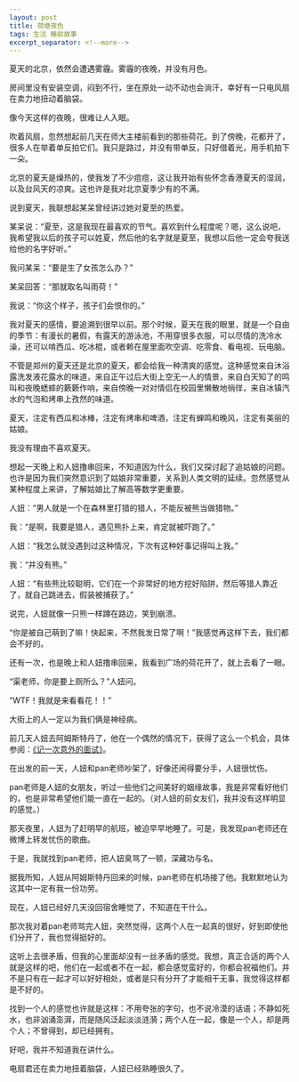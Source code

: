 ```yaml
---
layout: post
title: 荷塘夜色
tags: 生活 睡前故事
excerpt_separator: <!--more-->
---
```


夏天的北京，依然会遭遇雾霾。雾霾的夜晚，并没有月色。

房间里没有安装空调，闷到不行，坐在原处一动不动也会淌汗，幸好有一只电风扇在卖力地扭动着脑袋。

像今天这样的夜晚，很难让人入眠。

<!--more-->

吹着风扇，忽然想起前几天在师大主楼前看到的那些荷花。到了傍晚，花都开了，很多人在举着单反拍它们。我只是路过，并没有带单反，只好借着光，用手机拍下一朵。

北京的夏天是燥热的，使我发了不少痘痘，这让我开始有些怀念香港夏天的湿润，以及台风天的凉爽。这也许是我对北京夏季少有的不满。

说到夏天，我联想起某呆曾经讲过她对夏至的热爱。

某呆说：“夏至，这是我现在最喜欢的节气。喜欢到什么程度呢？嗯，这么说吧，我希望我以后的孩子可以姓夏，然后他的名字就是夏至，我想以后他一定会夸我送给他的名字好听。”

我问某呆：“要是生了女孩怎么办？”

某呆回答：“那就取名叫雨荷！”

我说：“你这个样子，孩子们会恨你的。”

我对夏天的感情，要追溯到很早以前。那个时候，夏天在我的眼里，就是一个自由的季节：有漫长的暑假，有露天的游泳池，不用穿很多衣服，可以尽情的洗冷水澡，还可以啃西瓜、吃冰棍，或者赖在屋里面吹空调、吃零食、看电视、玩电脑。

不管是郑州的夏天还是北京的夏天，都会给我一种清爽的感觉。这种感觉来自沐浴露洗发液花露水的味道，来自正午过后大街上空无一人的情景，来自白天知了的鸣叫和夜晚蟋蟀的簌簌作响，来自傍晚一对对情侣在校园里懒散地徜徉，来自冰镇汽水的气泡和烤串上孜然的味道。

夏天，注定有西瓜和冰棒，注定有烤串和啤酒，注定有蝉鸣和晚风，注定有美丽的姑娘。

我没有理由不喜欢夏天。

想起一天晚上和人妞撸串回来，不知道因为什么，我们又探讨起了追姑娘的问题。也许是因为我们突然意识到了姑娘非常重要，关系到人类文明的延续。忽然感觉从某种程度上来讲，了解姑娘比了解高等数学更重要。

人妞：“男人就是一个在森林里打猎的猎人，不能反被熊当做猎物。”

我：“是啊，我要是猎人，遇见熊扑上来，肯定就被吓跑了。”

人妞：“我怎么就没遇到过这种情况，下次有这种好事记得叫上我。”

我：“并没有熊。”

人妞：“有些熊比较聪明，它们在一个非常好的地方挖好陷阱，然后等猎人靠近了，就自己跳进去，假装被捕获了。”

说完，人妞就像一只熊一样蹲在路边，笑到崩溃。

“你是被自己萌到了嘛！快起来，不然我发日常了啊！”我感觉再这样下去，我们都会不好的。

还有一次，也是晚上和人妞撸串回来，我看到广场的荷花开了，就上去看了一眼。

“渠老师，你是要上厕所么？”人妞问。

“WTF！我就是来看看花！！”

大街上的人一定以为我们俩是神经病。

前几天人妞去阿姆斯特丹了，他在一个偶然的情况下，获得了这么一个机会，具体参阅：[《记一次意外的面试》](http://xuliren.lofter.com/post/198740_121b093)。

在出发的前一天，人妞和pan老师吵架了，好像还闹得要分手，人妞很忧伤。

pan老师是人妞的女朋友，听过一些他们之间美好的姻缘故事，我是非常看好他们的，也是非常希望他们能一直在一起的。（对人妞的前女友们，我并没有这样明显的感觉。）

那天夜里，人妞为了赶明早的航班，被迫早早地睡了。可是，我发现pan老师还在微博上转发忧伤的歌曲。

于是，我就找到pan老师，把人妞臭骂了一顿，深藏功与名。

据我所知，人妞从阿姆斯特丹回来的时候，pan老师在机场接了他。我默默地认为这其中一定有我一份功劳。

现在，人妞已经好几天没回宿舍睡觉了，不知道在干什么。

那次我对着pan老师骂完人妞，突然觉得，这两个人在一起真的很好，好到即使他们分开了，我也觉得挺好的。

这听上去很矛盾，但我的心里面却没有一丝矛盾的感觉。我想，真正合适的两个人就是这样的吧，他们在一起或者不在一起，都会感觉蛮好的，你都会祝福他们。并不是只有在一起才可以好好相处，或者是只有分开了才能相干无事，我觉得这样都是不好的。

找到一个人的感觉也许就是这样：不用夸张的字句，也不说冷漠的话语；不静如死水，也非汹涌澎湃，而是随风泛起淡淡涟漪；两个人在一起，像是一个人，却是两个人；不曾得到，却已经拥有。

好吧，我并不知道我在讲什么。

电扇君还在卖力地扭着脑袋，人妞已经熟睡很久了。